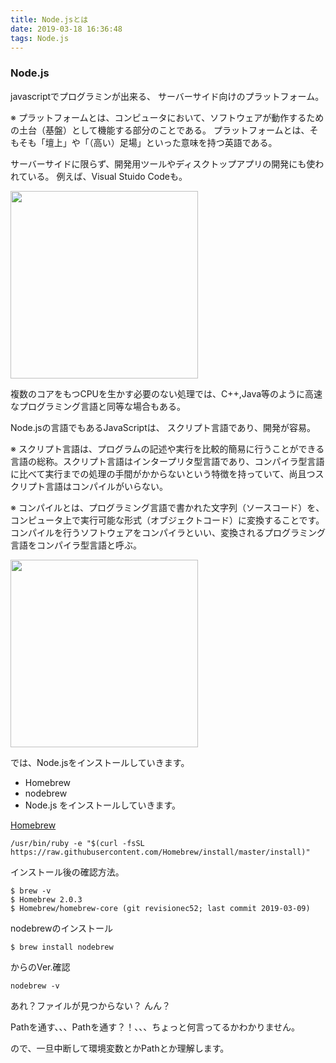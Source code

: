 ```yaml
---
title: Node.jsとは
date: 2019-03-18 16:36:48
tags: Node.js
---
```


### Node.js
javascriptでプログラミンが出来る、
サーバーサイド向けのプラットフォーム。

※ プラットフォームとは、コンピュータにおいて、ソフトウェアが動作するための土台（基盤）として機能する部分のことである。 プラットフォームとは、そもそも「壇上」や「（高い）足場」といった意味を持つ英語である。 

サーバーサイドに限らず、開発用ツールやディスクトップアプリの開発にも使われている。
例えば、Visual Stuido Codeも。

<!--- more --->

<img src="wow.png" alt="" title="node" width="300">


複数のコアをもつCPUを生かす必要のない処理では、C++,Java等のように高速なプログラミング言語と同等な場合もある。

Node.jsの言語でもあるJavaScriptは、
スクリプト言語であり、開発が容易。

※ スクリプト言語は、プログラムの記述や実行を比較的簡易に行うことができる言語の総称。スクリプト言語はインタープリタ型言語であり、コンパイラ型言語に比べて実行までの処理の手間がかからないという特徴を持っていて、尚且つスクリプト言語はコンパイルがいらない。

※ コンパイルとは、プログラミング言語で書かれた文字列（ソースコード）を、コンピュータ上で実行可能な形式（オブジェクトコード）に変換することです。 コンパイルを行うソフトウェアをコンパイラといい、変換されるプログラミング言語をコンパイラ型言語と呼ぶ。

<img src="globe.png" alt="" title="node" width="300">

では、Node.jsをインストールしていきます。

- Homebrew 
- nodebrew
- Node.js
をインストールしていきます。

 [Homebrew](https://brew.sh/index_ja.html)

```
/usr/bin/ruby -e "$(curl -fsSL https://raw.githubusercontent.com/Homebrew/install/master/install)"
```
インストール後の確認方法。
```
$ brew -v
$ Homebrew 2.0.3
$ Homebrew/homebrew-core (git revisionec52; last commit 2019-03-09)
```
nodebrewのインストール
```
$ brew install nodebrew
```
からのVer.確認
```
nodebrew -v
```
あれ？ファイルが見つからない？
んん？

Pathを通す、、、Pathを通す？！、、、ちょっと何言ってるかわかりません。

ので、一旦中断して環境変数とかPathとか理解します。